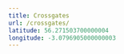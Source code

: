 ```yaml
---
title: Crossgates
url: /crossgates/
latitude: 56.271503700000004
longitude: -3.0796905000000003
---
```

